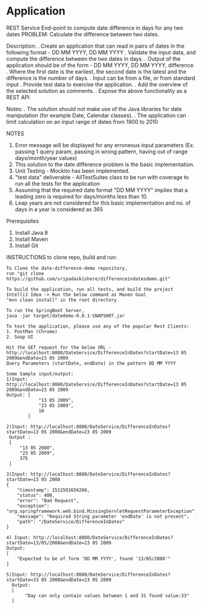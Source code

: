 # Application
REST Service End-point to compute date difference in days for any two dates
PROBLEM: Calculate the difference between two dates.

Description:
. Create an application that can read in pairs of dates in the following format -
		DD MM YYYY, DD MM YYYY
. Validate the input data, and compute the difference between the two dates in days.
. Output of the application should be of the form -
		DD MM YYYY, DD MM YYYY, difference
. Where the first date is the earliest, 
  the second date is the latest and the difference is the number of days.
. Input can be from a file, or from standard input
. Provide test data to exercise the application.
. Add the overview of the selected solution as comments.
. Expose the above functionality as a REST API

Notes:
. The solution should not make use of the Java libraries for date manipulation 
(for example Date, Calendar classes).
. The application can limit calculation on an input range of dates from 1900 to 2010

NOTES
1. Error message will be displayed for any erroneous input parameters (Ex. passing 1 query param, 
passing in wrong pattern, having out of range days/month/year values) 
2. This solution to the date difference problem is the basic implementation.
3. Unit Testing - Mockito has been implemented.
4. "test data" deliverable - AllTestSuites class to be run with coverage to run all the tests for the application
5. Assuming that the required date format "DD MM YYYY" implies that a leading zero is required for days/months less
than 10.
6. Leap years are not considered for this basic implementation and no. of days in a year 
is considered as 365

Prerequisites
1. Install Java 8
2. Install Maven
3. Install Git

INSTRUCTIONS to clone repo, build and run:

    To Clone the date-difference-demo repository, 
    run "git clone https://github.com/sripadaskishore/differenceindatesdemo.git"

    To build the application, run all tests, and build the project
    IntelliJ Idea -> Run the below command as Maven Goal
    "mvn clean install" in the root directory.

    To run the SpringBoot Server, 
    java -jar target/datedemo-0.0.1-SNAPSHOT.jar
        
    To test the application, please use any of the popular Rest Clients:
    1. PostMan (Chrome)
    2. Soap UI
    
    Hit the GET request for the below URL - 
    http://localhost:8080/DateService/DifferenceInDates?startDate=13 05 2009&endDate=23 05 2009
    Query Parameters (startDate, endDate) in the pattern DD MM YYYY

    Some Sample input/output:
    1)Input: 
    http://localhost:8080/DateService/DifferenceInDates?startDate=13 05 2009&endDate=23 05 2009
    Output: [
                "13 05 2009",
                "23 05 2009",
                10
            ]

    2)Input: http://localhost:8080/DateService/DifferenceInDates?startDate=13 05 2008&endDate=23 05 2009
     Output :
     [
         "13 05 2008",
         "23 05 2009",
         375
     ]
     
    3)Input: http://localhost:8080/DateService/DifferenceInDates?startDate=13 05 2008
    {
        "timestamp": 1512581656260,
        "status": 400,
        "error": "Bad Request",
        "exception": "org.springframework.web.bind.MissingServletRequestParameterException",
        "message": "Required String parameter 'endDate' is not present",
        "path": "/DateService/DifferenceInDates"
    }
    
    4) Input: http://localhost:8080/DateService/DifferenceInDates?startDate=13/05/2008&endDate=23 05 2009
    Output:
    [
        "Expected to be of form 'DD MM YYYY', found '13/05/2008'"
    ]
     
    5)Input: http://localhost:8080/DateService/DifferenceInDates?startDate=33 05 2008&endDate=23 05 2009
      Output: 
      [
           "Day can only contain values between 1 and 31 found value:33"
      ]